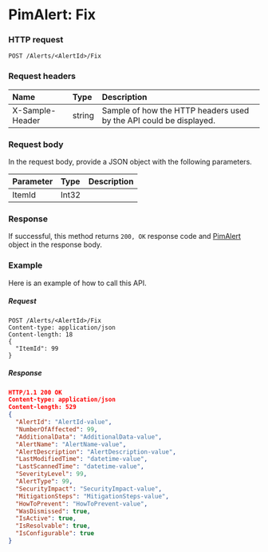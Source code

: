 # PimAlert: Fix


### HTTP request
```http
POST /Alerts/<AlertId>/Fix

```
### Request headers
| Name       | Type | Description|
|:---------------|:--------|:----------|
| X-Sample-Header  | string  | Sample of how the HTTP headers used by the API could be displayed.|

### Request body
In the request body, provide a JSON object with the following parameters.

| Parameter	   | Type	|Description|
|:---------------|:--------|:----------|
|ItemId|Int32||

### Response
If successful, this method returns `200, OK` response code and [PimAlert](../resources/pimalert.md) object in the response body.

### Example
Here is an example of how to call this API.
##### Request
```http
POST /Alerts/<AlertId>/Fix
Content-type: application/json
Content-length: 18
{
  "ItemId": 99
}
```
##### Response
```json
HTTP/1.1 200 OK
Content-type: application/json
Content-length: 529
{
  "AlertId": "AlertId-value",
  "NumberOfAffected": 99,
  "AdditionalData": "AdditionalData-value",
  "AlertName": "AlertName-value",
  "AlertDescription": "AlertDescription-value",
  "LastModifiedTime": "datetime-value",
  "LastScannedTime": "datetime-value",
  "SeverityLevel": 99,
  "AlertType": 99,
  "SecurityImpact": "SecurityImpact-value",
  "MitigationSteps": "MitigationSteps-value",
  "HowToPrevent": "HowToPrevent-value",
  "WasDismissed": true,
  "IsActive": true,
  "IsResolvable": true,
  "IsConfigurable": true
}
```
<!-- uuid: 825df408-a966-438f-ae33-031627c21943\n2015-10-09 15:13:50 UTC -->